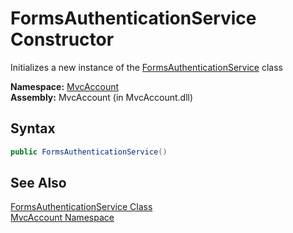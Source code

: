 FormsAuthenticationService Constructor
======================================
Initializes a new instance of the [FormsAuthenticationService][1] class

**Namespace:** [MvcAccount][2]  
**Assembly:** MvcAccount (in MvcAccount.dll)

Syntax
------

```csharp
public FormsAuthenticationService()
```


See Also
--------
[FormsAuthenticationService Class][1]  
[MvcAccount Namespace][2]  

[1]: README.md
[2]: ../README.md